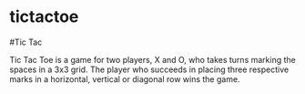 # tictactoe

#Tic Tac

Tic Tac Toe is a game for two players, X and O, who takes turns
marking the spaces in a 3x3 grid. The player who succeeds in placing 
three respective marks in a horizontal, vertical or diagonal row wins the game.
